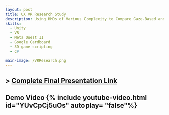 ```yaml
---
layout: post
title: UX VR Research Study
description: Using HMDs of Various Complexity to Compare Gaze-Based and Button-Based Selection Methods Led a student research team to study different VR selection methods (both industry standard and research-based methods) in order to quantitatively and qualitatively determine what selection methods were best suited to virtual environments of varying complexity. Deployed extensive, multi-staged iterative user studies to gauge user base and identify best-fit selection methods, resulting in utilization of Unity, VR + AR toolkits and Meta Quest II. 
skills: 
  - Unity
  - VR
  - Meta Quest II
  - Google Cardboard
  - 3D game scripting
  - C#

main-image: /VRResearch.png
---
```

## > [Complete Final Presentation Link](https://docs.google.com/presentation/d/1Hr3qyJ_QW1wxc01k4QOCok5g2-9l29wBS8pCFzCtRyE/edit?slide=id.p1#slide=id.p1)

## Demo Video {% include youtube-video.html id="YUvCpCj5uOs" autoplay= "false"%}